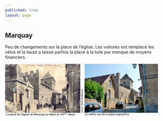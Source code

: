 ```yaml
---
published: true
layout: page
---
```


## Marquay

Peu de changements sur la place de l’église. Les voitures ont remplacé les vélos et la lauze a laissé parfois la place à la tuile par manque de moyens financiers.

![](/data/images/4/histoire/4_HISTOIRE_POPCP1.jpg)